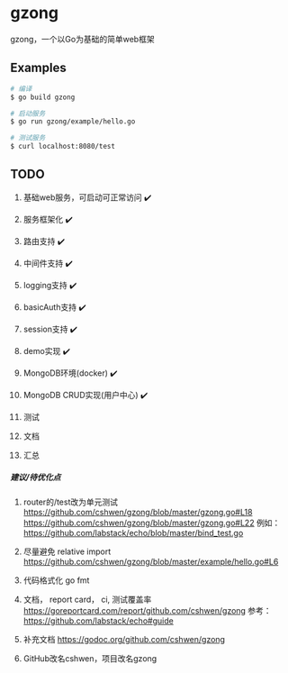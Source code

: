 # gzong

gzong，一个以Go为基础的简单web框架



## Examples

```sh
# 编译
$ go build gzong
```

```sh
# 启动服务
$ go run gzong/example/hello.go
```

```sh
# 测试服务
$ curl localhost:8080/test
```



## TODO

1. 基础web服务，可启动可正常访问 ✔️

2. 服务框架化 ✔️

3. 路由支持 ✔️

4. 中间件支持 ✔️

5. logging支持 ✔️

6. basicAuth支持 ✔️

7. session支持 ✔️

8. demo实现 ✔️

9. MongoDB环境(docker) ✔️

10. MongoDB CRUD实现(用户中心) ✔️

11. 测试

12. 文档

13. 汇总

    

##### 建议/待优化点 

1. router的/test改为单元测试
  https://github.com/cshwen/gzong/blob/master/gzong.go#L18
  https://github.com/cshwen/gzong/blob/master/gzong.go#L22
  例如：
  https://github.com/labstack/echo/blob/master/bind_test.go

2. 尽量避免 relative import
  https://github.com/cshwen/gzong/blob/master/example/hello.go#L6

3. 代码格式化 go fmt 

4. 文档， report card， ci, 测试覆盖率
https://goreportcard.com/report/github.com/cshwen/gzong
参考：
https://github.com/labstack/echo#guide

5. 补充文档 https://godoc.org/github.com/cshwen/gzong

6. GitHub改名cshwen，项目改名gzong